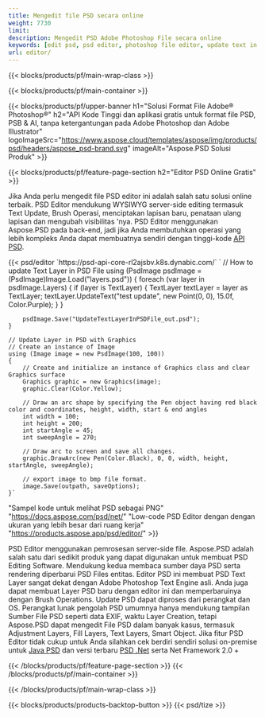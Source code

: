 ```yaml
---
title: Mengedit file PSD secara online
weight: 7730
limit: 
description: Mengedit PSD Adobe Photoshop File secara online
keywords: [edit psd, psd editor, photoshop file editor, update text in psd, update psd]
url: editor/
---
```


{{< blocks/products/pf/main-wrap-class >}}


{{< blocks/products/pf/main-container >}}

{{< blocks/products/pf/upper-banner h1="Solusi Format File Adobe® Photoshop®" h2="API Kode Tinggi dan aplikasi gratis untuk format file PSD, PSB & AI, tanpa ketergantungan pada Adobe Photoshop dan Adobe Illustrator" logoImageSrc="https://www.aspose.cloud/templates/aspose/img/products/psd/headers/aspose_psd-brand.svg" imageAlt="Aspose.PSD Solusi Produk" >}}

{{< blocks/products/pf/feature-page-section h2="Editor PSD Online Gratis" >}}
<p>Jika Anda perlu mengedit file PSD editor ini adalah salah satu solusi online terbaik. PSD Editor mendukung WYSIWYG server-side editing termasuk Text Update, Brush Operasi, menciptakan lapisan baru, penataan ulang lapisan dan mengubah visibilitas 'nya. PSD Editor menggunakan Aspose.PSD pada back-end, jadi jika Anda membutuhkan operasi yang lebih kompleks Anda dapat membuatnya sendiri dengan tinggi-kode <a href="/psd/{{< lang-code >}}">API PSD</a>.</p>
{{< psd/editor `https://psd-api-core-rl2ajsbv.k8s.dynabic.com/` 
`	// How to update Text Layer in PSD File
	using (PsdImage psdImage = (PsdImage)Image.Load("layers.psd"))
  	{
		foreach (var layer in psdImage.Layers)
		{
			if (layer is TextLayer)
			{
				TextLayer textLayer = layer as TextLayer;
				textLayer.UpdateText("test update", new Point(0, 0), 15.0f, Color.Purple);
			}
		}

		psdImage.Save("UpdateTextLayerInPSDFile_out.psd");
	}
	
	// Update Layer in PSD with Graphics
	// Create an instance of Image
	using (Image image = new PsdImage(100, 100))
	{
		// Create and initialize an instance of Graphics class and clear Graphics surface
		Graphics graphic = new Graphics(image);
		graphic.Clear(Color.Yellow);

		// Draw an arc shape by specifying the Pen object having red black color and coordinates, height, width, start & end angles                 
		int width = 100;
		int height = 200;
		int startAngle = 45;
		int sweepAngle = 270;

		// Draw arc to screen and save all changes.
		graphic.DrawArc(new Pen(Color.Black), 0, 0, width, height, startAngle, sweepAngle);

		// export image to bmp file format.
		image.Save(outpath, saveOptions);
	}` 
"Sampel kode untuk melihat PSD sebagai PNG"  "https://docs.aspose.com/psd/net/" 
"Low-code PSD Editor dengan dengan ukuran yang lebih besar dari ruang kerja" "https://products.aspose.app/psd/editor/" >}}
<p>PSD Editor menggunakan pemrosesan server-side file. Aspose.PSD adalah salah satu dari sedikit produk yang dapat digunakan untuk membuat PSD Editing Software. Mendukung kedua membaca sumber daya PSD serta rendering diperbarui PSD Files entitas. Editor PSD ini membuat PSD Text Layer sangat dekat dengan Adobe Photoshop Text Engine asli. Anda juga dapat membuat Layer PSD baru dengan editor ini dan memperbaruinya dengan Brush Operations. Update PSD dapat diproses dari perangkat dan OS. Perangkat lunak pengolah PSD umumnya hanya mendukung tampilan Sumber File PSD seperti data EXIF, waktu Layer Creation, tetapi Aspose.PSD dapat mengedit File PSD dalam banyak kasus, termasuk Adjustment Layers, Fill Layers, Text Layers, Smart Object. Jika fitur PSD Editor tidak cukup untuk Anda silahkan cek berdiri sendiri solusi on-premise untuk <a href="/psd/{{< lang-code >}}java">Java PSD</a> dan versi terbaru <a href="/psd/{{< lang-code >}}net">PSD .Net</a> serta Net Framework 2.0 +</p>

{{< /blocks/products/pf/feature-page-section >}}
{{< /blocks/products/pf/main-container >}}


{{< /blocks/products/pf/main-wrap-class >}}

{{< blocks/products/products-backtop-button >}}
{{< psd/tize >}}
